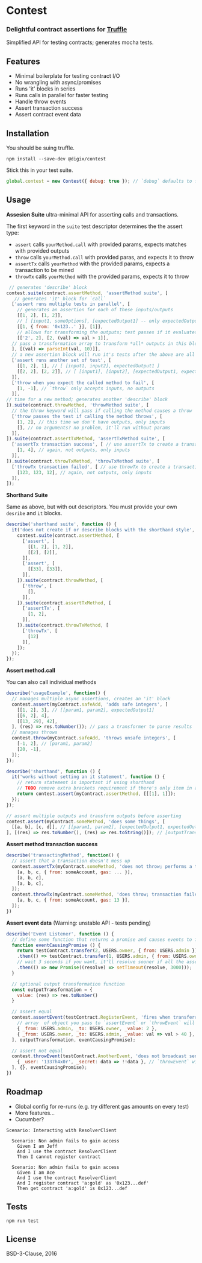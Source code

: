 # Contest

### Delightful contract assertions for [Truffle](https://github.com/consensys/truffle)

Simplified API for testing contracts; generates mocha tests.

## Features

* Minimal boilerplate for testing contract I/O
* No wrangling with async/promises
* Runs 'it' blocks in series
* Runs calls in parallel for faster testing
* Handle throw events
* Assert transaction success
* Assert contract event data

## Installation

You should be suing truffle.

```
npm install --save-dev @digix/contest
```

Stick this in your test suite.

```javascript
global.contest = new Contest({ debug: true }); // `debug` defaults to false
```

## Usage

**Assesion Suite** ultra-minimal API for asserting calls and transactions.

The first keyword in the `suite` test descriptor determines the the assert type:

* `assert` calls `yourMethod.call` with provided params, expects matches with provided outputs
* `throw` calls `yourMethod.call` with provided paras, and expects it to throw
* `assertTx` calls `yourMethod` with the provided params, expects a transaction to be mined
* `throwTx` calls `yourMethod` with the provided params, expects it to throw

```javascript
 // generates 'describe' block
contest.suite(contract.assertMethod, 'assertMethod suite', [
   // generates 'it' block for `call`
  ['assert runs multiple tests in parallel', [
    // generates an assertion for each of these inputs/outputs
    [[1, 2], [1, 2]],
    // [ [input1, someOptions], [expectedOutput1] -- only expectedOutpus are checked
    [[1, { from: '0x123..' }], [1]],
    // allows for transforming the outputs; test passes if it evaluates to 'true'
    [['2', 2], [2, (val) => val > 1]],
  // pass a transformation array to transform *all* outputs in this block
  ], [(val) => parseInt(val, 10)]],
  // a new assertion block will run it's tests after the above are all completed
  ['assert runs another set of test', [
    [[1, 2], 1], // [ [input1, input2], expectedOutput1 ]
    [[2, 2], [2, 2]], // [ [input1], [input2], [expectedOutput1, expectedOutput2] ]
  ]],
  ['throw when you expect the called method to fail', [
    [1, -1], // `throw` only accepts inputs, no outputs
  ]],
// time for a new method; generates another 'describe' block
]).suite(contract.throwMethod, 'throwMethod suite', [
  // the throw keyword will pass if calling the method causes a throw
  ['throw passes the test if calling the method throws', [
    [1, 2], // this time we don't have outputs, only inputs
    [], // no arguments? no problem, it'll run without params
  ]],
]).suite(contract.assertTxMethod, 'assertTxMethod suite', [
  ['assertTx transaction success', [ // use assertTx to create a transaction and check it gets created
    [1, 4], // again, not outputs, only inputs
  ]],
]).suite(contract.throwTxMethod, 'throwTxMethod suite', [
  ['throwTx transaction failed', [ // use throwTx to create a transaction and check it fails to be created
    [123, 123, 12], // again, not outputs, only inputs
  ]],
]);
```

**Shorthand Suite**

Same as above, but with out descriptors. You must provide your own `desribe` and `it` blocks.

```javascript
describe('shorthand suite', function () {
  it('does not create if or describe blocks with the shorthand style', function () {
    contest.suite(contract.assertMethod, [
      ['assert', [
        [[1, 2], [1, 2]],
        [[2], [2]],
      ]],
      ['assert', [
        [[33], [33]],
      ]],
    ]).suite(contract.throwMethod, [
      ['throw', [
        [],
      ]],
    ]).suite(contract.assertTxMethod, [
      ['assertTx', [
        [1, 2],
      ]],
    ]).suite(contract.throwTxMethod, [
      ['throwTx', [
        [12]
      ]],
    ]);
  });
});
```

**Assert method.call**

You can also call individual methods

```javascript
describe('usageExample', function() {  
  // manages multiple async assertions, creates an 'it' block
  contest.assert(myContract.safeAdd, 'adds safe integers', [
    [[1, 2], 3], // [[param1, param2], expectedOutput1]
    [[6, 2], 4],
    [[13, 29], 42],
  ], (res) => res.toNumber()); // pass a transformer to parse results
  // manages throws
  contest.throw(myContract.safeAdd, 'throws unsafe integers', [
    [-1, 2], // [param1, param2]
    [20, -1],
  ]);
});

describe('shorthand', function () {
  it('works without setting an it statement', function () {
    // return statement is important if using shorthand
    // TODO remove extra brackets requirement if there's only item in array
    return contest.assert(myContract.assertMethod, [[[1], 1]]);
  });
});

// assert multiple outputs and transform outputs before asserting
contest.assert(myContract.someMethod, 'does some things', [
  [[a, b], [c, d]], // [[param1, param2], [expectedOutput1, expectedOutput2]]
], [(res) => res.toNumber(), (res) => res.toString()]); // [outputTransformation1, outputTransformation2]
```

**Assert method transaction success**

```javascript
describe('transactingMethod', function() {
  // assert that a transaction doesn't mess up
  contest.assertTx(myContract.someMethod, 'does not throw; performs a transaction', [
    [a, b, c, { from: someAccount, gas: ... }],
    [a, b, c],
    [a, b, c],
  ]);
  contest.throwTx(myContract.someMethod, 'does throw; transaction failed', [
    [a, b, c, { from: someAccount, gas: 13 }],
  ]);
})
```

**Assert event data** (Warning: unstable API - tests pending)


```javascript
describe('Event Listener', function () {
  // define some function that returns a promise and causes events to fire
  function eventCausingPromise () {
    return testContract.transfer(2, USERS.owner, { from: USERS.admin })
    .then(() => testContract.transfer(1, USERS.admin, { from: USERS.owner }))
    // wait 3 seconds if you want, it'll resolve sooner if all the assertions are complete.
    .then(() => new Promise((resolve) => setTimeout(resolve, 3000)));
  }

  // optional output transformation function
  const outputTransformation = {
    value: (res) => res.toNumber()
  }

  // assert equal
  contest.assertEvent(testContract.RegisterEvent, 'fires when transferred', [
    // array  of object you pass to `assertEvent` or `throwEvent` will be asserted in series as events are fired
    { _from: USERS.admin, _to: USERS.owner, _value: 2 },
    { _from: USERS.owner, _to: USERS.admin, _value: val => val > 40 }, // pass a function to assert `true`
  ], outputTransformation, eventCausingPromise);

  // assert not equal
  contest.throwEvent(testContract.AnotherEvent, 'does not broadcast sensitive information', [
    { _user: '1337h4x0r', _secret: data => !!data }, // `throwEvent` will fail if all defined outputs match or resolve to `true`
  ], {}, eventCausingPromise);
})
```

## Roadmap

* Global config for re-runs (e.g. try different gas amounts on every test)
* More features...
* Cucumber?

```cucumber
Scenario: Interacting with ResolverClient

  Scenario: Non admin fails to gain access
    Given I am Jeff
    And I use the contract ResolverClient
    Then I cannot register contract

  Scenario: Non admin fails to gain access
    Given I am Ace
    And I use the contract ResolverClient
    And I register contract 'a:gold' as '0x123...def'
    Then get contract 'a:gold' is 0x123...def
```

## Tests

`npm run test`

## License

BSD-3-Clause, 2016
